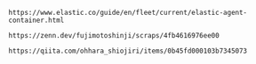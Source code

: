 `https://www.elastic.co/guide/en/fleet/current/elastic-agent-container.html`

`https://zenn.dev/fujimotoshinji/scraps/4fb4616976ee00`


`https://qiita.com/ohhara_shiojiri/items/0b45fd000103b7345073`
